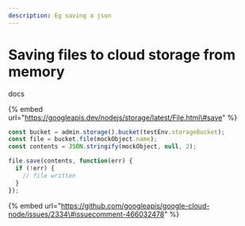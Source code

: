 ```yaml
---
description: Eg saving a json
---
```


# Saving files to cloud storage from memory

docs

{% embed url="https://googleapis.dev/nodejs/storage/latest/File.html\#save" %}

```javascript
const bucket = admin.storage().bucket(testEnv.storageBucket);
const file = bucket.file(mockObject.name);
const contents = JSON.stringify(mockObject, null, 2);

file.save(contents, function(err) {
  if (!err) {
    // file written
  }
});
```

{% embed url="https://github.com/googleapis/google-cloud-node/issues/2334\#issuecomment-466032478" %}



